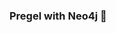 ### Pregel with Neo4j 🚀



































































































































 




























































































































